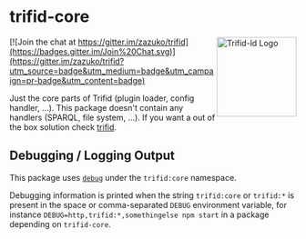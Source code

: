 # trifid-core
<img src="https://cdn.rawgit.com/zazuko/trifid/master/logo.svg" width="140px" height="140px" align="right" alt="Trifid-ld Logo"/>

[![Join the chat at https://gitter.im/zazuko/trifid](https://badges.gitter.im/Join%20Chat.svg)](https://gitter.im/zazuko/trifid?utm_source=badge&utm_medium=badge&utm_campaign=pr-badge&utm_content=badge)

Just the core parts of Trifid (plugin loader, config handler, ...).
This package doesn't contain any handlers (SPARQL, file system, ...).
If you want a out of the box solution check [trifid](https://www.npmjs.com/package/trifid/).

## Debugging / Logging Output

This package uses [`debug`](https://www.npmjs.com/package/debug) under the `trifid:core` namespace.

Debugging information is printed when the string `trifid:core` or `trifid:*` is present in the space or comma-separated `DEBUG` environment variable, for instance `DEBUG=http,trifid:*,somethingelse npm start` in a package depending on `trifid-core`.
